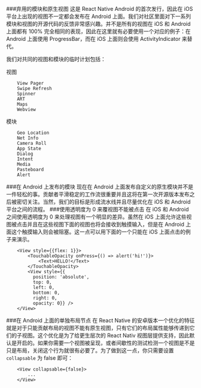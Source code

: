 ###弃用的模块和原生视图
这是 React Native Android 的首次发行，因此在 iOS 平台上出现的视图不一定都会发布在 Android 上面。我们对社区里面对下一系列模块和视图的开源代码的反馈非常感兴趣。并不是所有的视图在 iOS 和 Android 上面都有 100% 完全相同的表现，因此在这里就有必要使用一个对应的例子：在 Android 上面使用 ProgressBar，而在 iOS 上面则会使用 ActivityIndicator 来替代。

我们对共同的视图和模块的临时计划包括：

视图

```
    View Pager
    Swipe Refresh
    Spinner
    ART
    Maps
    Webview
```
模块

```
    Geo Location
    Net Info
    Camera Roll
    App State
    Dialog
    Intent
    Media
    Pasteboard
    Alert
```
###在 Android 上发布的模块
现在在 Android 上面发布自定义的原生模块并不是一件轻松的事。贡献者平滑稳定的工作流很重要并且这将在第一次开源版本发布之后被密切关注。当然，我们的目标是形成流水线并且尽量优化在 iOS 和 Android 平台之间的流程。
###使用透明度为 0 来覆视图不能被点击
在 iOS 和 Android 之间使用透明度为 0 来处理视图有一个明显的差异。虽然在 iOS 上面允许这些视图被点击并且在这些视图下面的视图也将会接收到触摸输入，但是在 Android 上面这个触摸输入则会被阻塞。这一点可以用下面的一个只能在 iOS 上面点击的例子来演示。

```
    <View style={{flex: 1}}>
        <TouchableOpacity onPress={() => alert('hi!')}>
            <Text>HELLO!</Text>
        </TouchableOpacity>
        <View style={{
          position: 'absolute', 
          top: 0, 
          left: 0, 
          bottom: 0, 
          right: 0, 
          opacity: 0}} />
    </View>
```

###在 Android 上面的单独布局节点
在 React Native 的安卓版本一个优化的特征就是对于只能贡献布局的视图不能有原生视图，只有它们的布局属性能够传递到它们的子视图。这个优化是为了给更生层次的 React Nativ 视图层提供支持，因此默认是开启的。如果你需要一个视图被呈现，或者间歇性的测试检测一个视图是不是只是布局，关闭这个行为就很有必要了。为了做到这一点，你只需要设置 `collapsable` 为 false 即可：

```
    <View collapsable={false}>
        ...
    </View>
```


